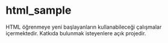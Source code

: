 # html_sample
HTML öğrenmeye yeni başlayanların kullanabileceği çalışmalar içermektedir. Katkıda bulunmak isteyenlere açık projedir.
